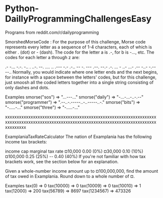 # Python-DaillyProgrammingChallengesEasy
Programs from reddit.com/r/dailyprogramming


SmorshedMorseCode :
For the purpose of this challenge, Morse code represents every letter as a sequence of 1-4 characters, each of which is either . (dot) or - (dash). The code for the letter a is .-, for b is -..., etc. The codes for each letter a through z are:

.- -... -.-. -.. . ..-. --. .... .. .--- -.- .-.. -- -. --- .--. --.- .-. ... - ..- ...- .-- -..- -.-- --.. Normally, you would indicate where one letter ends and the next begins, for instance with a space between the letters' codes, but for this challenge, just smoosh all the coded letters together into a single string consisting of only dashes and dots.

Examples smorse("sos") => "...---..." smorse("daily") => "-...-...-..-.--" smorse("programmer") => ".--..-.-----..-..-----..-." smorse("bits") => "-.....-..." smorse("three") => "-.....-..."

xxxxxxxxxxxxxxxxxxxxxxxxxxxxxxxxxxxxxxxxxxxxxxxxxxxxxxxxxxxxxxxxxxxxxxxxxxxxxxxxxxxxxxxxxxxxxxxxxxxxxxxxxxxxxxxxxxxxxxxxxxxxxxxxxxxxxxxxxxx

ExamplaniaTaxRateCalculator
The nation of Examplania has the following income tax brackets:

income cap marginal tax rate ¤10,000 0.00 (0%) ¤30,000 0.10 (10%) ¤100,000 0.25 (25%) -- 0.40 (40%) If you're not familiar with how tax brackets work, see the section below for an explanation.

Given a whole-number income amount up to ¤100,000,000, find the amount of tax owed in Examplania. Round down to a whole number of ¤.

Examples tax(0) => 0 tax(10000) => 0 tax(10009) => 0 tax(10010) => 1 tax(12000) => 200 tax(56789) => 8697 tax(1234567) => 473326
